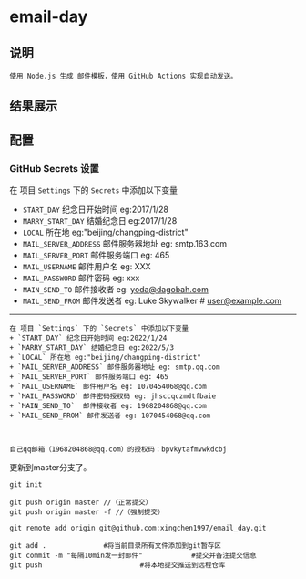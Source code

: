 # email-day

## 说明

    使用 Node.js 生成 邮件模板，使用 GitHub Actions 实现自动发送。

## 结果展示


## 配置

### GitHub Secrets 设置

在 项目 `Settings` 下的 `Secrets` 中添加以下变量
+ `START_DAY` 纪念日开始时间 eg:2017/1/28
+ `MARRY_START_DAY` 结婚纪念日 eg:2017/1/28
+ `LOCAL` 所在地 eg:"beijing/changping-district"
+ `MAIL_SERVER_ADDRESS` 邮件服务器地址 eg: smtp.163.com
+ `MAIL_SERVER_PORT` 邮件服务端口 eg: 465
+ `MAIL_USERNAME` 邮件用户名 eg: XXX
+ `MAIL_PASSWORD` 邮件密码 eg: xxx
+ `MAIN_SEND_TO`  邮件接收者 eg: yoda@dagobah.com
+ `MAIL_SEND_FROM` 邮件发送者 eg: Luke Skywalker # <user@example.com>



---

```
在 项目 `Settings` 下的 `Secrets` 中添加以下变量
+ `START_DAY` 纪念日开始时间 eg:2022/1/24
+ `MARRY_START_DAY` 结婚纪念日 eg:2022/5/3
+ `LOCAL` 所在地 eg:"beijing/changping-district"
+ `MAIL_SERVER_ADDRESS` 邮件服务器地址 eg: smtp.qq.com
+ `MAIL_SERVER_PORT` 邮件服务端口 eg: 465
+ `MAIL_USERNAME` 邮件用户名 eg: 1070454068@qq.com
+ `MAIL_PASSWORD` 邮件密码授权码 eg: jhsccqczmdtfbaie 
+ `MAIN_SEND_TO`  邮件接收者 eg: 1968204868@qq.com
+ `MAIL_SEND_FROM` 邮件发送者 eg: 1070454068@qq.com



自己qq邮箱（1968204868@qq.com）的授权码：bpvkytafmvwkdcbj
```

更新到master分支了。



```
git init

git push origin master //（正常提交）
git push origin master -f //（强制提交）

git remote add origin git@github.com:xingchen1997/email_day.git

git add .              #将当前目录所有文件添加到git暂存区
git commit -m "每隔10min发一封邮件"            #提交并备注提交信息
git push                        #将本地提交推送到远程仓库
```

